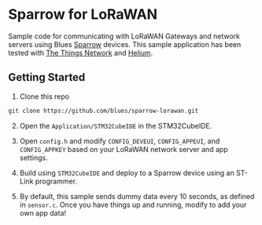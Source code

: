 # Sparrow for LoRaWAN

Sample code for communicating with LoRaWAN Gateways and network servers using
Blues [Sparrow](https://blues.io/products/sparrow-iot-sensor-clusters-over-lora/)
devices. This sample application has been tested with
[The Things Network](https://nam1.cloud.thethings.network/console/) and
[Helium](https://console.helium.com/).

## Getting Started

1. Clone this repo

  ```bash
  git clone https://github.com/blues/sparrow-lorawan.git
  ```

2. Open the `Application/STM32CubeIDE` in the STM32CubeIDE.

3. Open `config.h` and modify `CONFIG_DEVEUI`, `CONFIG_APPEUI`, and `CONFIG_APPKEY` based on your LoRaWAN network server and app settings.

4. Build using `STM32CubeIDE` and deploy to a Sparrow device using an ST-Link programmer.

5. By default, this sample sends dummy data every 10 seconds, as defined in `sensor.c`. Once you have things up and running, modify to add your own app data!


